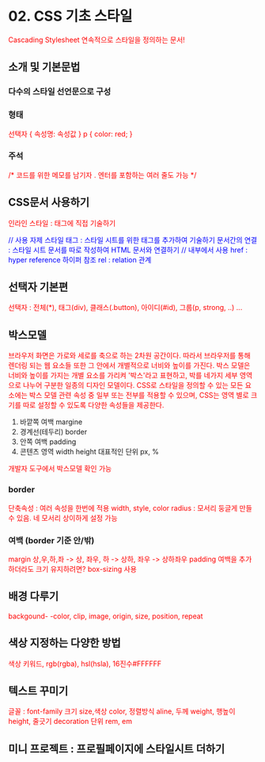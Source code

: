 # 02. CSS 기초 스타일
Cascading Stylesheet
연속적으로 스타일을 정의하는 문서!

## 소개 및 기본문법

### 다수의 스타일 선언문으로 구성
### 형태
선택자 {
    속성명: 속성값
}
p {
    color: red;
}
### 주석
/* 
코드를 위한 메모를 남기자 .
엔터를 포함하는 여러 줄도 가능
*/

## CSS문서 사용하기
인라인 스타일 : 태그에 직접 기술하기
<p style="color: blue;"> // 사용 자제
스타일 태그 : 스타일 시트를 위한 태그를 추가하여 기술하기
<style>
    p { color: red;}
</style> 
문서간의 연결 : 스타일 시트 문서를 따로 작성하여 HTML 문서와 연결하기
<link href="./style.css" rel="stylesheet"> // <head>내부에서 사용
href : hyper reference 하이퍼 참조
rel : relation 관계

## 선택자 기본편
선택자 : 전체(*), 태그(div), 클래스(.button), 아이디(#id), 그룹(p, strong, ..) ...

## 박스모델
브라우저 화면은 가로와 세로를 축으로 하는 2차원 공간이다. 따라서 브라우저를 통해 렌더링 되는 웹 요소들 또한 그 안에서 개별적으로 너비와 높이를 가진다.
박스 모델은 너비와 높이를 가지는 개별 요소를 가리켜 '박스'라고 표현하고, 박를 네가지 세부 영역으로 나누어 구분한 일종의 디자인 모델이다.
CSS로 스타일을 정의할 수 있는 모든 요소에는 박스 모델 관련 속성 중 일부 또는 전부를 적용할 수 있으며, CSS는 영역 별로 크기를 따로 설정할 수 있도록 다양한 속성들을 제공한다.

1. 바깥쪽 여백 margine
2. 경계선(테두리) border
3. 안쪽 여백 padding
4. 콘텐츠 영역 width height 
대표적인 단위 px, %

개발자 도구에서 박스모델 확인 가능

### border
단축속성 : 여러 속성을 한번에 적용
width, style, color
radius : 모서리 둥글게 만들수 있음. 네 모서리 상이하게 설정 가능

### 여백 (border 기준 안/밖)
margin 상,우,하,좌 -> 상, 좌우, 하 -> 상하, 좌우 -> 상하좌우
padding
여백을 추가하더라도 크기 유지하려면? box-sizing 사용

## 배경 다루기
backgound-
-color, clip, image, origin, size, position, repeat

## 색상 지정하는 다양한 방법
색상 키워드, rgb(rgba), hsl(hsla), 16진수#FFFFFF

## 텍스트 꾸미기
글꼴 : font-family
크기 size,색상 color, 정렬방식 aline, 두께 weight, 행높이 height, 줄긋기 decoration
단위 rem, em

## 미니 프로젝트 : 프로필페이지에 스타일시트 더하기